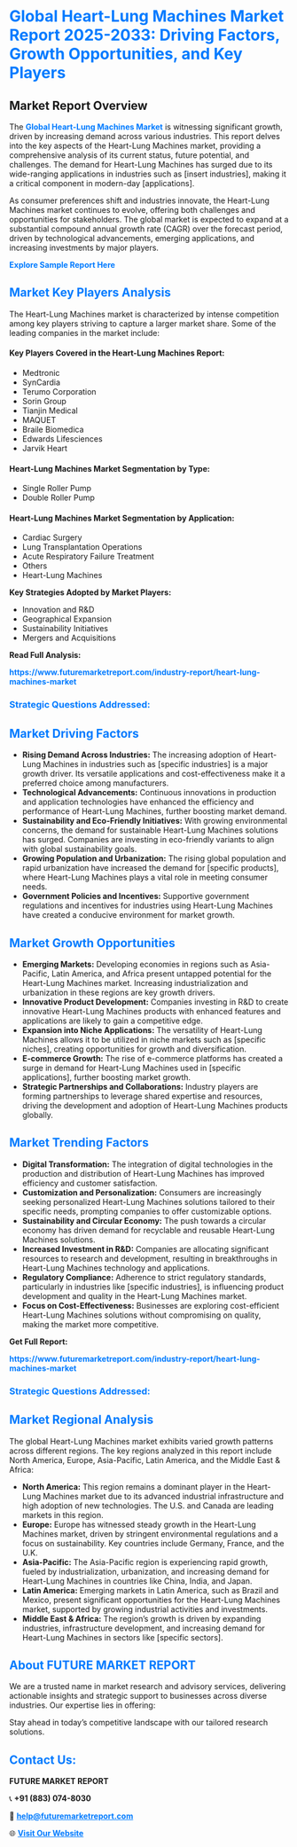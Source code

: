 <h1 style="color: #007BFF;">Global Heart-Lung Machines Market Report 2025-2033: Driving Factors, Growth Opportunities, and Key Players</h1>

<section id="overview">
<h2>Market Report Overview</h2>
<p>The <a href="https://www.futuremarketreport.com/industry-report/heart-lung-machines-market" style="color: #007BFF; text-decoration: none;"><strong>Global Heart-Lung Machines Market</strong></a> is witnessing significant growth, driven by increasing demand across various industries. This report delves into the key aspects of the Heart-Lung Machines market, providing a comprehensive analysis of its current status, future potential, and challenges. The demand for Heart-Lung Machines has surged due to its wide-ranging applications in industries such as [insert industries], making it a critical component in modern-day [applications].</p>
<p>As consumer preferences shift and industries innovate, the Heart-Lung Machines market continues to evolve, offering both challenges and opportunities for stakeholders. The global market is expected to expand at a substantial compound annual growth rate (CAGR) over the forecast period, driven by technological advancements, emerging applications, and increasing investments by major players.</p>
</section>

<section id="overview">
<p><a href="https://www.futuremarketreport.com/request-sample/reportId=125258" style="color: #007BFF; text-decoration: none;"><strong>Explore Sample Report Here</strong></a></p>
</section>

<section id="key-players">
<h2 style="color: #007BFF;">Market Key Players Analysis</h2>
<p>The Heart-Lung Machines market is characterized by intense competition among key players striving to capture a larger market share. Some of the leading companies in the market include:</p>
<h4>Key Players Covered in the Heart-Lung Machines Report:</h4>
<ul><li>Medtronic</li><li>SynCardia</li><li>Terumo Corporation</li><li>Sorin Group</li><li>Tianjin Medical</li><li>MAQUET</li><li>Braile Biomedica</li><li>Edwards Lifesciences</li><li>Jarvik Heart</li></ul>
<h4>Heart-Lung Machines Market Segmentation by Type:</h4>
<ul><li>Single Roller Pump</li><li>Double Roller Pump</li></ul>

<h4>Heart-Lung Machines Market Segmentation by Application:</h4>
<ul><li>Cardiac Surgery</li><li>Lung Transplantation Operations</li><li>Acute Respiratory Failure Treatment</li><li>Others</li><li>Heart-Lung Machines</li></ul>
<p><strong>Key Strategies Adopted by Market Players:</strong></p>
<ul>
<li>Innovation and R&D</li>
<li>Geographical Expansion</li>
<li>Sustainability Initiatives</li>
<li>Mergers and Acquisitions</li>
</ul>
</section>

<section>
<p><strong>Read Full Analysis: </strong></p><a href="https://www.futuremarketreport.com/industry-report/heart-lung-machines-market" style="color: #007BFF; text-decoration: none;"><strong>https://www.futuremarketreport.com/industry-report/heart-lung-machines-market</strong></a>
<h3 style="color: #007BFF;">Strategic Questions Addressed:</h3>
</section>

<section id="driving-factors">
<h2 style="color: #007BFF;">Market Driving Factors</h2>
<ul>
<li><strong>Rising Demand Across Industries:</strong> The increasing adoption of Heart-Lung Machines in industries such as [specific industries] is a major growth driver. Its versatile applications and cost-effectiveness make it a preferred choice among manufacturers.</li>
<li><strong>Technological Advancements:</strong> Continuous innovations in production and application technologies have enhanced the efficiency and performance of Heart-Lung Machines, further boosting market demand.</li>
<li><strong>Sustainability and Eco-Friendly Initiatives:</strong> With growing environmental concerns, the demand for sustainable Heart-Lung Machines solutions has surged. Companies are investing in eco-friendly variants to align with global sustainability goals.</li>
<li><strong>Growing Population and Urbanization:</strong> The rising global population and rapid urbanization have increased the demand for [specific products], where Heart-Lung Machines plays a vital role in meeting consumer needs.</li>
<li><strong>Government Policies and Incentives:</strong> Supportive government regulations and incentives for industries using Heart-Lung Machines have created a conducive environment for market growth.</li>
</ul>
</section>

<section id="growth-opportunities">
<h2 style="color: #007BFF;">Market Growth Opportunities</h2>
<ul>
<li><strong>Emerging Markets:</strong> Developing economies in regions such as Asia-Pacific, Latin America, and Africa present untapped potential for the Heart-Lung Machines market. Increasing industrialization and urbanization in these regions are key growth drivers.</li>
<li><strong>Innovative Product Development:</strong> Companies investing in R&D to create innovative Heart-Lung Machines products with enhanced features and applications are likely to gain a competitive edge.</li>
<li><strong>Expansion into Niche Applications:</strong> The versatility of Heart-Lung Machines allows it to be utilized in niche markets such as [specific niches], creating opportunities for growth and diversification.</li>
<li><strong>E-commerce Growth:</strong> The rise of e-commerce platforms has created a surge in demand for Heart-Lung Machines used in [specific applications], further boosting market growth.</li>
<li><strong>Strategic Partnerships and Collaborations:</strong> Industry players are forming partnerships to leverage shared expertise and resources, driving the development and adoption of Heart-Lung Machines products globally.</li>
</ul>
</section>

<section id="trending-factors">
<h2 style="color: #007BFF;">Market Trending Factors</h2>
<ul>
<li><strong>Digital Transformation:</strong> The integration of digital technologies in the production and distribution of Heart-Lung Machines has improved efficiency and customer satisfaction.</li>
<li><strong>Customization and Personalization:</strong> Consumers are increasingly seeking personalized Heart-Lung Machines solutions tailored to their specific needs, prompting companies to offer customizable options.</li>
<li><strong>Sustainability and Circular Economy:</strong> The push towards a circular economy has driven demand for recyclable and reusable Heart-Lung Machines solutions.</li>
<li><strong>Increased Investment in R&D:</strong> Companies are allocating significant resources to research and development, resulting in breakthroughs in Heart-Lung Machines technology and applications.</li>
<li><strong>Regulatory Compliance:</strong> Adherence to strict regulatory standards, particularly in industries like [specific industries], is influencing product development and quality in the Heart-Lung Machines market.</li>
<li><strong>Focus on Cost-Effectiveness:</strong> Businesses are exploring cost-efficient Heart-Lung Machines solutions without compromising on quality, making the market more competitive.</li>
</ul>
</section>

<section>
<p><strong>Get Full Report: </strong></p><a href="https://www.futuremarketreport.com/industry-report/heart-lung-machines-market" style="color: #007BFF; text-decoration: none;"><strong>https://www.futuremarketreport.com/industry-report/heart-lung-machines-market</strong></a>
<h3 style="color: #007BFF;">Strategic Questions Addressed:</h3>
</section>


<section id="regional-analysis">
<h2 style="color: #007BFF;">Market Regional Analysis</h2>
<p>The global Heart-Lung Machines market exhibits varied growth patterns across different regions. The key regions analyzed in this report include North America, Europe, Asia-Pacific, Latin America, and the Middle East & Africa:</p>
<ul>
<li><strong>North America:</strong> This region remains a dominant player in the Heart-Lung Machines market due to its advanced industrial infrastructure and high adoption of new technologies. The U.S. and Canada are leading markets in this region.</li>
<li><strong>Europe:</strong> Europe has witnessed steady growth in the Heart-Lung Machines market, driven by stringent environmental regulations and a focus on sustainability. Key countries include Germany, France, and the U.K.</li>
<li><strong>Asia-Pacific:</strong> The Asia-Pacific region is experiencing rapid growth, fueled by industrialization, urbanization, and increasing demand for Heart-Lung Machines in countries like China, India, and Japan.</li>
<li><strong>Latin America:</strong> Emerging markets in Latin America, such as Brazil and Mexico, present significant opportunities for the Heart-Lung Machines market, supported by growing industrial activities and investments.</li>
<li><strong>Middle East & Africa:</strong> The region’s growth is driven by expanding industries, infrastructure development, and increasing demand for Heart-Lung Machines in sectors like [specific sectors].</li>
</ul>
</section>

<footer>
<h2 style="color: #007BFF;">About FUTURE MARKET REPORT</h2>
<p>We are a trusted name in market research and advisory services, delivering actionable insights and strategic support to businesses across diverse industries. Our expertise lies in offering:</p>

<p>Stay ahead in today’s competitive landscape with our tailored research solutions.</p>

<h2 style="color: #007BFF;">Contact Us:</h2>
<p><strong>FUTURE MARKET REPORT</strong></p>
<p>📞 <strong>+91 (883) 074-8030</strong></p>
<p>📧 <strong><a href="mailto:help@futuremarketreport.com" style="color: #007BFF;">help@futuremarketreport.com</a></strong></p>
<p>🌐 <strong><a href="https://www.futuremarketreport.com/" style="color: #007BFF;">Visit Our Website</a></strong></p>
</footer>